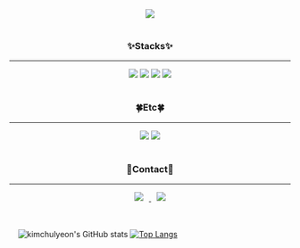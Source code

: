 <div align="center">
  <img src="https://capsule-render.vercel.app/api?type=waving&color=auto&height=200&section=header&text=Welcome&fontSize=60&fontColor=444&desc=KimChulyeon&descSize=15&descAlign=80" /> 
  <br /> <br />
  <h3>✨Stacks✨</h3>
  <hr/>
  <img src="https://img.shields.io/badge/HTML-E34F26?style=for-the-badge&logo=HTML5&logoColor=black">  <img src="https://img.shields.io/badge/CSS-1572B6?style=for-the-badge&logo=CSS3&logoColor=black">  <img src="https://img.shields.io/badge/JAVASCRIPT-F7DF1E?style=for-the-badge&logo=JavaScript&logoColor=black">  <img src="https://img.shields.io/badge/REACT-61DAFB?style=for-the-badge&logo=React&logoColor=black">  
  <br /><br />
  <h3>🍀Etc🍀</h3>
  <hr />
  <img src="https://img.shields.io/badge/SLACK-4A154B?style=for-the-badge&logo=Slack&logoColor=black">  <img src="https://img.shields.io/badge/FIGMA-F24E1E?style=for-the-badge&logo=Figma&logoColor=black">
    <br /><br />
  <h3>🔆Contact🔆</h3>
  <hr />
  <a href="mailto:guinness987@gmail.com">
<img src="https://img.shields.io/badge/Gmail-d14836?style=flat-square&logo=Gmail&logoColor=white&link=mailto:guinness987@gmail.com"
style="height : auto; margin-left : 10px; margin-right : 10px;"/>
</a>  <a href="https://www.instagram.com/hamalse__">
<img
src="http://img.shields.io/badge/-Instagram-black?style=flat&logo=Instagram&link=https://www.instagram.com/hamalse__"
style="height : auto; margin-left : 10px; margin-right : 10px;"/>
</a>
  <br/>  <br/>  <br/>
</div>

&#160; &#160; ![kimchulyeon's GitHub stats](https://github-readme-stats.vercel.app/api?username=kimchulyeon&show_icons=true&theme=dracula) [![Top Langs](https://github-readme-stats.vercel.app/api/top-langs/?username=kimchulyeon&layout=compact)](https://github.com/kimchulyeon/github-readme-stats)
